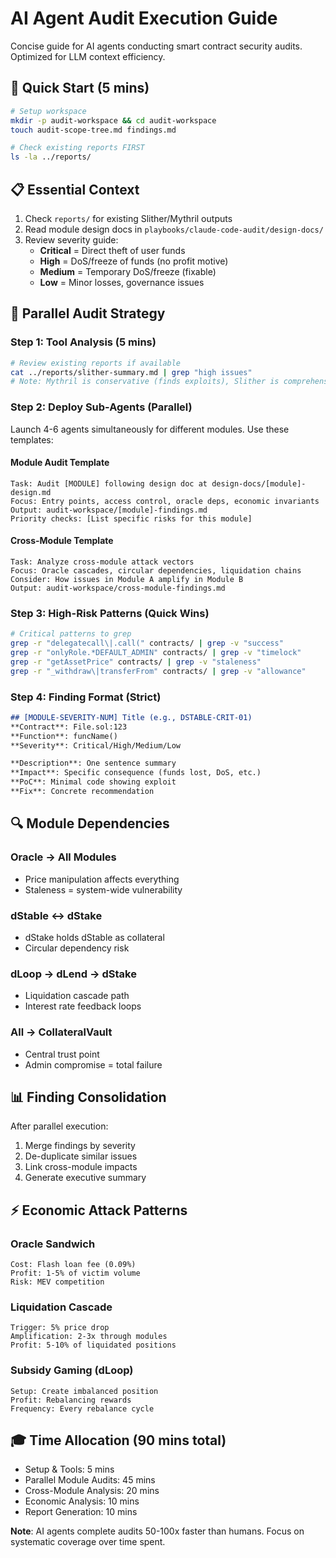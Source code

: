 # AI Agent Audit Execution Guide

Concise guide for AI agents conducting smart contract security audits. Optimized for LLM context efficiency.

## 🚀 Quick Start (5 mins)

```bash
# Setup workspace
mkdir -p audit-workspace && cd audit-workspace
touch audit-scope-tree.md findings.md

# Check existing reports FIRST
ls -la ../reports/
```

## 📋 Essential Context
1. Check `reports/` for existing Slither/Mythril outputs
2. Read module design docs in `playbooks/claude-code-audit/design-docs/`
3. Review severity guide: 
   - **Critical** = Direct theft of user funds
   - **High** = DoS/freeze of funds (no profit motive)
   - **Medium** = Temporary DoS/freeze (fixable)
   - **Low** = Minor losses, governance issues

## 🎯 Parallel Audit Strategy

### Step 1: Tool Analysis (5 mins)
```bash
# Review existing reports if available
cat ../reports/slither-summary.md | grep "high issues"
# Note: Mythril is conservative (finds exploits), Slither is comprehensive (finds potential issues)
```

### Step 2: Deploy Sub-Agents (Parallel)
Launch 4-6 agents simultaneously for different modules. Use these templates:

#### Module Audit Template
```
Task: Audit [MODULE] following design doc at design-docs/[module]-design.md
Focus: Entry points, access control, oracle deps, economic invariants
Output: audit-workspace/[module]-findings.md
Priority checks: [List specific risks for this module]
```

#### Cross-Module Template
```
Task: Analyze cross-module attack vectors
Focus: Oracle cascades, circular dependencies, liquidation chains
Consider: How issues in Module A amplify in Module B
Output: audit-workspace/cross-module-findings.md
```

### Step 3: High-Risk Patterns (Quick Wins)
```bash
# Critical patterns to grep
grep -r "delegatecall\|.call(" contracts/ | grep -v "success"
grep -r "onlyRole.*DEFAULT_ADMIN" contracts/ | grep -v "timelock"
grep -r "getAssetPrice" contracts/ | grep -v "staleness"
grep -r "_withdraw\|transferFrom" contracts/ | grep -v "allowance"
```

### Step 4: Finding Format (Strict)
```markdown
## [MODULE-SEVERITY-NUM] Title (e.g., DSTABLE-CRIT-01)
**Contract**: File.sol:123
**Function**: funcName()
**Severity**: Critical/High/Medium/Low

**Description**: One sentence summary
**Impact**: Specific consequence (funds lost, DoS, etc.)
**PoC**: Minimal code showing exploit
**Fix**: Concrete recommendation
```

## 🔍 Module Dependencies

### Oracle → All Modules
- Price manipulation affects everything
- Staleness = system-wide vulnerability

### dStable ↔ dStake
- dStake holds dStable as collateral
- Circular dependency risk

### dLoop → dLend → dStake
- Liquidation cascade path
- Interest rate feedback loops

### All → CollateralVault
- Central trust point
- Admin compromise = total failure

## 📊 Finding Consolidation

After parallel execution:
1. Merge findings by severity
2. De-duplicate similar issues
3. Link cross-module impacts
4. Generate executive summary

## ⚡ Economic Attack Patterns

### Oracle Sandwich
```
Cost: Flash loan fee (0.09%)
Profit: 1-5% of victim volume
Risk: MEV competition
```

### Liquidation Cascade
```
Trigger: 5% price drop
Amplification: 2-3x through modules
Profit: 5-10% of liquidated positions
```

### Subsidy Gaming (dLoop)
```
Setup: Create imbalanced position
Profit: Rebalancing rewards
Frequency: Every rebalance cycle
```

## 🎓 Time Allocation (90 mins total)

- Setup & Tools: 5 mins
- Parallel Module Audits: 45 mins
- Cross-Module Analysis: 20 mins
- Economic Analysis: 10 mins
- Report Generation: 10 mins

**Note**: AI agents complete audits 50-100x faster than humans. Focus on systematic coverage over time spent.